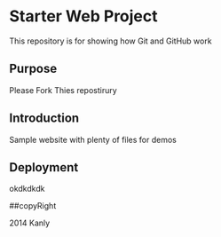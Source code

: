 # Starter Web Project

This repository is for showing how Git and GitHub work

## Purpose

Please Fork Thies repostirury
## Introduction
Sample website with plenty of files for demos

## Deployment
okdkdkdk
 

 ##copyRight

 2014 Kanly
